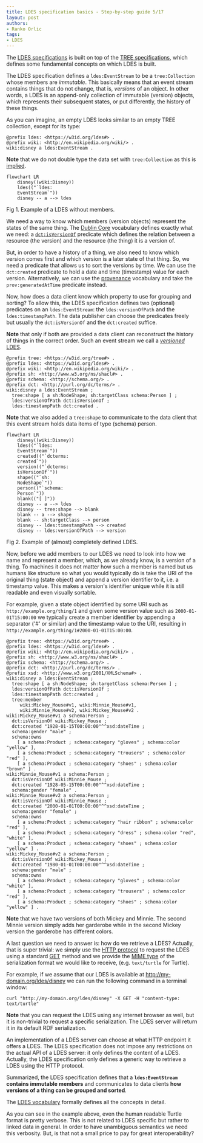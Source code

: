 ```yaml
---
title: LDES specification basics - Step-by-step guide 5/17
layout: post
authors:
- Ranko Orlic
tags:
- LDES
---
```

The [LDES specifications](https://semiceu.github.io/LinkedDataEventStreams/) is built on top of the [TREE specifications](https://treecg.github.io/specification), which defines some fundamental concepts on which LDES is built.

The LDES specification defines a `ldes:EventStream` to be a `tree:Collection` whose members are _immutable_. This basically means that an event stream contains things that do not change, that is, _versions_ of an object. In other words, a LDES is an append-only collection of immutable (version) objects, which represents their subsequent states, or put differently, the history of these things. 

As you can imagine, an empty LDES looks similar to an empty TREE collection, except for its type:
```
@prefix ldes: <https://w3id.org/ldes#> .
@prefix wiki: <http://en.wikipedia.org/wiki/> .
wiki:disney a ldes:EventStream .
```
**Note** that we do not double type the data set with `tree:Collection` as this is [implied](https://github.com/SEMICeu/LinkedDataEventStreams/blob/b9c0d747e8d0cb6cb2b0215c758252cf95c30cda/vocabulary.ttl#L34).

```mermaid
flowchart LR
    disney((wiki:Disney))
    ldes(("`ldes:
    EventStream`"))
    disney -- a --> ldes
```
Fig 1. Example of a LDES without members.

We need a way to know which members (version objects) represent the states of the same thing. The [Dublin Core](https://www.dublincore.org/specifications/dublin-core/dcmi-terms/) vocabulary defines exactly what we need: a [`dct:isVersionOf`](https://www.dublincore.org/specifications/dublin-core/dcmi-terms/terms/isVersionOf/) predicate which defines the relation between a resource (the version) and the resource (the thing) it is a version of.

But, in order to have a history of a thing, we also need to know which version comes first and which version is a later state of that thing. So, we need a predicate that allows us to sort the versions by time. We can use the `dct:created` predicate to hold a date and time (timestamp) value for each version. Alternatively, we can use the [provenance](https://www.w3.org/ns/prov#) vocabulary and take the `prov:generatedAtTime` predicate instead.

Now, how does a data client know which property to use for grouping and sorting? To allow this, the LDES specification defines two (optional) predicates on an `ldes:EventStream`: the `ldes:versionOfPath` and the `ldes:timestampPath`. The data publisher can choose the predicates freely but usually the `dct:isVersionOf` and the `dct:created` suffice. 

**Note** that only if both are provided a data client can reconstruct the history of things in the correct order. Such an event stream we call a [_versioned_ LDES](https://semiceu.github.io/LinkedDataEventStreams/#versioning).

```
@prefix tree: <https://w3id.org/tree#> .
@prefix ldes: <https://w3id.org/ldes#> .
@prefix wiki: <http://en.wikipedia.org/wiki/> .
@prefix sh: <http://www.w3.org/ns/shacl#> .
@prefix schema: <http://schema.org/> .
@prefix dct: <http://purl.org/dc/terms/> .
wiki:disney a ldes:EventStream ;
  tree:shape [ a sh:NodeShape; sh:targetClass schema:Person ] ;
  ldes:versionOfPath dct:isVersionOf ;
  ldes:timestampPath dct:created .
```
**Note** that we also added a `tree:shape` to communicate to the data client that this event stream holds data items of type (schema) person.

```mermaid
flowchart LR
    disney((wiki:Disney))
    ldes(("`ldes:
    EventStream`"))
    created(("`dcterms:
    created`"))
    version(("`dcterms:
    isVersionOf`"))
    shape(("`sh:
    NodeShape`"))
    person(("`schema:
    Person`"))
    blank(("[ ]"))
    disney -- a --> ldes
    disney -- tree:shape --> blank
    blank -- a --> shape
    blank -- sh:targetClass --> person
    disney -- ldes:timestampPath --> created
    disney -- ldes:versionOfPath --> version
```
Fig 2. Example of (almost) completely defined LDES.

Now, before we add members to our LDES we need to look into how we name and represent a member, which, as we already know, is a version of a thing. To machines it does not matter how such a member is named but us humans like structure so what you would typically do is take the URI of the original thing (state object) and append a version identifier to it, i.e. a timestamp value. This makes a version's identifier unique while it is still readable and even visually sortable.

For example, given a state object identified by some URI such as `http://example.org/thing/1` and given some version value such as `2000-01-01T15:00:00` we typically create a member identifier by appending a separator ('#' or similar) and the timestamp value to the URI, resulting in `http://example.org/thing/1#2000-01-01T15:00:00`.


```
@prefix tree: <https://w3id.org/tree#> .
@prefix ldes: <https://w3id.org/ldes#> .
@prefix wiki: <http://en.wikipedia.org/wiki/> .
@prefix sh: <http://www.w3.org/ns/shacl#> .
@prefix schema: <http://schema.org/> .
@prefix dct: <http://purl.org/dc/terms/> .
@prefix xsd: <http://www.w3.org/2001/XMLSchema#> .
wiki:disney a ldes:EventStream ;
  tree:shape [ a sh:NodeShape; sh:targetClass schema:Person ] ;
  ldes:versionOfPath dct:isVersionOf ;
  ldes:timestampPath dct:created ;
  tree:member
     wiki:Mickey_Mouse#v1, wiki:Minnie_Mouse#v1, 
     wiki:Minnie_Mouse#v2, wiki:Mickey_Mouse#v2 .
wiki:Mickey_Mouse#v1 a schema:Person ;
  dct:isVersionOf wiki:Mickey_Mouse ;
  dct:created "1928-01-15T00:00:00"^^xsd:dateTime ;
  schema:gender "male" ;
  schema:owns
    [ a schema:Product ; schema:category "gloves" ; schema:color "yellow" ], 
    [ a schema:Product ; schema:category "trousers" ; schema:color "red" ], 
    [ a schema:Product ; schema:category "shoes" ; schema:color "brown" ] .
wiki:Minnie_Mouse#v1 a schema:Person ;
  dct:isVersionOf wiki:Minnie_Mouse ;
  dct:created "1928-05-15T00:00:00"^^xsd:dateTime ;
  schema:gender "female" .
wiki:Minnie_Mouse#v2 a schema:Person ;
  dct:isVersionOf wiki:Minnie_Mouse ;
  dct:created "2000-01-01T00:00:00"^^xsd:dateTime ;
  schema:gender "female" ;
  schema:owns
    [ a schema:Product ; schema:category "hair ribbon" ; schema:color "red" ], 
    [ a schema:Product ; schema:category "dress" ; schema:color "red", "white" ], 
    [ a schema:Product ; schema:category "shoes" ; schema:color "yellow" ] .
wiki:Mickey_Mouse#v2 a schema:Person ;
  dct:isVersionOf wiki:Mickey_Mouse ;
  dct:created "1980-01-01T00:00:00"^^xsd:dateTime ;
  schema:gender "male" ;
  schema:owns
    [ a schema:Product ; schema:category "gloves" ; schema:color "white" ], 
    [ a schema:Product ; schema:category "trousers" ; schema:color "red" ], 
    [ a schema:Product ; schema:category "shoes" ; schema:color "yellow" ] .
```

**Note** that we have two versions of both Mickey and Minnie. The second Minnie version simply adds her garderobe while in the second Mickey version the garderobe has different colors.

A last question we need to answer is: how do we retrieve a LDES? Actually, that is super trivial: we simply use the [HTTP protocol](https://en.wikipedia.org/wiki/HTTP) to request the LDES using a standard [GET](https://en.wikipedia.org/wiki/HTTP#Request_methods) method and we provide the [MIME type](https://en.wikipedia.org/wiki/Media_type) of the serialization format we would like to receive, (e.g. `text/turtle` for Turtle).

For example, if we assume that our LDES is available at http://my-domain.org/ldes/disney we can run the following command in a terminal window:
```
curl "http://my-domain.org/ldes/disney" -X GET -H "content-type: text/turtle"
```
**Note** that you can request the LDES using any internet browser as well, but it is non-trivial to request a specific serialization. The LDES server will return it in its default RDF serialization.

An implementation of a LDES server can choose at what HTTP endpoint it offers a LDES. The LDES specification does not impose any restrictions on the actual API of a LDES server: it only defines the content of a LDES. Actually, the LDES specification only defines a generic way to retrieve a LDES using the HTTP protocol.

Summarized, the LDES specification defines that a **`ldes:EventStream` contains immutable members** and communicates to data clients **how versions of a thing can be grouped and sorted**.

The [LDES vocabulary](https://raw.githubusercontent.com/SEMICeu/LinkedDataEventStreams/b9c0d747e8d0cb6cb2b0215c758252cf95c30cda/vocabulary.ttl) formally defines all the concepts in detail.

As you can see in the example above, even the human readable Turtle format is pretty verbose. This is not related to LDES specific but rather to linked data in general. In order to have unambiguous semantics we need this verbosity. But, is that not a small price to pay for great interoperability?
